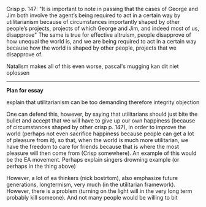 Crisp p. 147:
"It is important to note in passing that the cases of George and Jim both involve the agent’s being required to act in a certain way by utilitarianism because of circumstances importantly shaped by other people’s projects, projects of which George and Jim, and indeed most of us, disapprove"
The same is true for effective altruism, people disapprove of how unequal the world is, and we are being required to act in a certain way because how the world is shaped by other people, projects that we disapprove of.


Natalism makes all of this even worse, pascal's mugging kan dit niet oplossen


---

**Plan for essay**

explain that utilitarianism can be too demanding therefore integrity objection

One can defend this, however, by saying that utilitarians should just bite the bullet and accept that we will have to give up our own happiness (because of circumstances shaped by other crisp p. 147), in order to improve the world (perhaps not even sacrifice happiness because people can get a lot of pleasure from it), so that, when the world is much more utilitarian, we have the freedom to care for friends because that is where the most pleasure will then come from (Crisp somewhere). An example of this would be the EA movement. Perhaps explain singers drowning example (or perhaps in the thing above)

However, a lot of ea thinkers (nick bostrtom), also emphasize future generations, longtermism, very much (in the utilitarian framework). However, there is a problem (turning on the light will in the very long term probably kill someone). And not many people would be willing to bit

